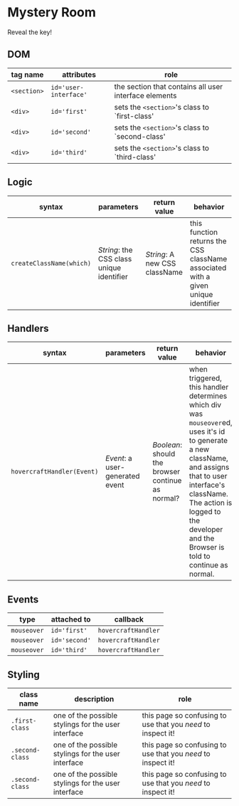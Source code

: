 # Mystery Room

Reveal the key!

## DOM

| tag name | attributes | role |
| --- | --- | --- |
| `<section>` | `id='user-interface'` | the section that contains all user interface elements |
| `<div>` |  `id='first'` | sets the `<section>`'s class to `first-class' |
| `<div>` |  `id='second'` | sets the `<section>`'s class to `second-class' |
| `<div>` |  `id='third'` | sets the `<section>`'s class to `third-class' |

## Logic

| syntax | parameters | return value | behavior |
| --- | --- | --- | --- |
| `createClassName(which)` | _String_: the CSS class unique identifier | _String_: A new CSS className | this function returns the CSS className associated with a given unique identifier |

## Handlers

| syntax | parameters | return value | behavior |
| --- | --- | --- | --- |
| `hovercraftHandler(Event)` | _Event_: a user-generated event | _Boolean_: should the browser continue as normal? | when triggered, this handler determines which div was `mouseover`ed, uses it's id to generate a new className, and assigns that to user interface's className. The action is logged to the developer and the Browser is told to continue as normal. |

## Events

| type | attached to | callback |
| --- | --- | --- |
| `mouseover` | `id='first'` | `hovercraftHandler` |
| `mouseover` | `id='second'` | `hovercraftHandler` |
| `mouseover` | `id='third'` | `hovercraftHandler` |

## Styling

| class name | description | role |
| --- | --- | --- |
| `.first-class` | one of the possible stylings for the user interface | this page so confusing to use that you _need_ to inspect it! |
| `.second-class` | one of the possible stylings for the user interface | this page so confusing to use that you _need_ to inspect it! |
| `.second-class` | one of the possible stylings for the user interface | this page so confusing to use that you _need_ to inspect it! |
